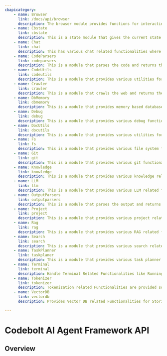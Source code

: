```yaml
---
cbapicategory:
    - name: Browser
      link: /docs/api/browser
      description: The browser module provides functions for interacting with the browser.
    - name: Cbstate
      link: cbstate
      description: This is a state module that gives the current state. The state is being continuously updated by the application based on various actions.
    - name: Chat
      link: chat
      description: This has various chat related functionalities where the agent can send chat to user and get the user response
    - name: CodeParsers
      link: codeparsers
      description: This is a module that parses the code and returns the code tree.
    - name: CodeUtils
      link: codeutils
      description: This is a module that provides various utilities for parsing and manipulating code.
    - name: Crawler
      link: crawler
      description: This is a module that crawls the web and returns the crawled data.
    - name: DbMemory
      link: dbmemory
      description: This is a module that provides memory based database functionalities.
    - name: Debug
      link: debug
      description: This is a module that provides various debug functionalities.
    - name: DocUtils
      link: docutils
      description: This is a module that provides various utilities for parsing and manipulating markdown.
    - name: Fs
      link: fs
      description: This is a module that provides various file system functionalities.
    - name: Git
      link: git
      description: This is a module that provides various git functionalities.
    - name: Knowledge
      link: knowledge
      description: This is a module that provides various knowledge related functionalities.
    - name: LLM
      link: llm
      description: This is a module that provides various LLM related functionalities.
    - name: OutputParsers
      link: outputparsers
      description: This is a module that parses the output and returns the output tree.
    - name: Project
      link: project
      description: This is a module that provides various project related functionalities.
    - name: Rag
      link: rag
      description: This is a module that provides various RAG related functionalities.
    - name: Search
      link: search
      description: This is a module that provides various search related functionalities.
    - name: TaskPlanner
      link: taskplaner
      description: This is a module that provides various task planner related functionalities.
    - name: Terminal
      link: terminal
      description: Handle Terminal Related Functionalities like Running Commands and Getting Output. Supports handling multiple terminals and long running code executions like Servers.
    - name: Tokenizer
      link: tokenizer
      description: Tokenization related Functionalities are provided so that the code can be tokenized and the tokens can be used to perform and measure various operations.
    - name: VectorDB
      link: vectordb
      description: Provides Vector DB related Functionalities for Storing and Managing of Vector Embedding

---
```

# Codebolt AI Agent Framework API

## Overview

<CBAPICategory />